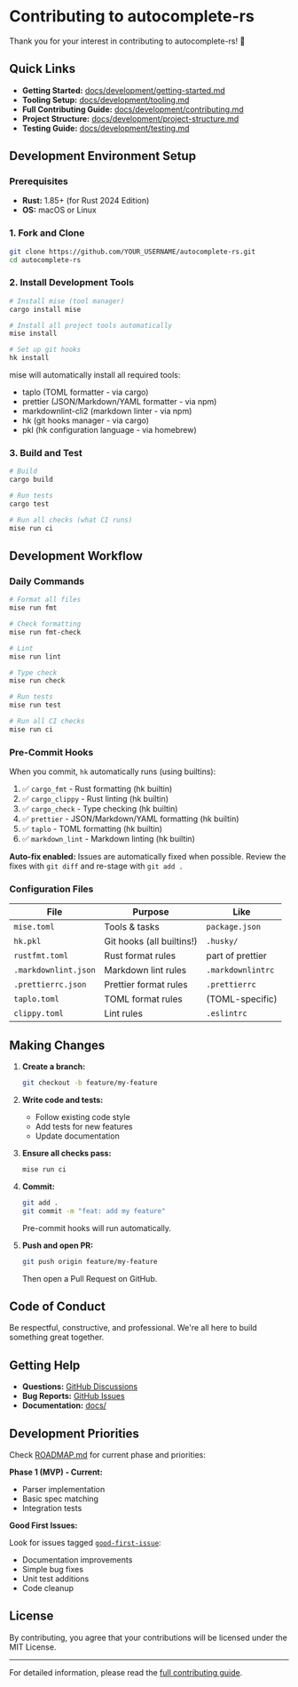 # Contributing to autocomplete-rs

Thank you for your interest in contributing to autocomplete-rs! 🎉

## Quick Links

- **Getting Started:**
  [docs/development/getting-started.md](docs/development/getting-started.md)
- **Tooling Setup:** [docs/development/tooling.md](docs/development/tooling.md)
- **Full Contributing Guide:**
  [docs/development/contributing.md](docs/development/contributing.md)
- **Project Structure:**
  [docs/development/project-structure.md](docs/development/project-structure.md)
- **Testing Guide:** [docs/development/testing.md](docs/development/testing.md)

## Development Environment Setup

### Prerequisites

- **Rust:** 1.85+ (for Rust 2024 Edition)
- **OS:** macOS or Linux

### 1. Fork and Clone

```bash
git clone https://github.com/YOUR_USERNAME/autocomplete-rs.git
cd autocomplete-rs
```

### 2. Install Development Tools

```bash
# Install mise (tool manager)
cargo install mise

# Install all project tools automatically
mise install

# Set up git hooks
hk install
```

mise will automatically install all required tools:

- taplo (TOML formatter - via cargo)
- prettier (JSON/Markdown/YAML formatter - via npm)
- markdownlint-cli2 (markdown linter - via npm)
- hk (git hooks manager - via cargo)
- pkl (hk configuration language - via homebrew)

### 3. Build and Test

```bash
# Build
cargo build

# Run tests
cargo test

# Run all checks (what CI runs)
mise run ci
```

## Development Workflow

### Daily Commands

```bash
# Format all files
mise run fmt

# Check formatting
mise run fmt-check

# Lint
mise run lint

# Type check
mise run check

# Run tests
mise run test

# Run all CI checks
mise run ci
```

### Pre-Commit Hooks

When you commit, `hk` automatically runs (using builtins):

1. ✅ `cargo_fmt` - Rust formatting (hk builtin)
2. ✅ `cargo_clippy` - Rust linting (hk builtin)
3. ✅ `cargo_check` - Type checking (hk builtin)
4. ✅ `prettier` - JSON/Markdown/YAML formatting (hk builtin)
5. ✅ `taplo` - TOML formatting (hk builtin)
6. ✅ `markdown_lint` - Markdown linting (hk builtin)

**Auto-fix enabled:** Issues are automatically fixed when possible. Review the
fixes with `git diff` and re-stage with `git add .`

### Configuration Files

| File                 | Purpose                   | Like              |
| -------------------- | ------------------------- | ----------------- |
| `mise.toml`          | Tools & tasks             | `package.json`    |
| `hk.pkl`             | Git hooks (all builtins!) | `.husky/`         |
| `rustfmt.toml`       | Rust format rules         | part of prettier  |
| `.markdownlint.json` | Markdown lint rules       | `.markdownlintrc` |
| `.prettierrc.json`   | Prettier format rules     | `.prettierrc`     |
| `taplo.toml`         | TOML format rules         | (TOML-specific)   |
| `clippy.toml`        | Lint rules                | `.eslintrc`       |

## Making Changes

1. **Create a branch:**

   ```bash
   git checkout -b feature/my-feature
   ```

2. **Write code and tests:**
   - Follow existing code style
   - Add tests for new features
   - Update documentation

3. **Ensure all checks pass:**

   ```bash
   mise run ci
   ```

4. **Commit:**

   ```bash
   git add .
   git commit -m "feat: add my feature"
   ```

   Pre-commit hooks will run automatically.

5. **Push and open PR:**

   ```bash
   git push origin feature/my-feature
   ```

   Then open a Pull Request on GitHub.

## Code of Conduct

Be respectful, constructive, and professional. We're all here to build something
great together.

## Getting Help

- **Questions:**
  [GitHub Discussions](https://github.com/jacebabin/autocomplete-rs/discussions)
- **Bug Reports:**
  [GitHub Issues](https://github.com/jacebabin/autocomplete-rs/issues)
- **Documentation:** [docs/](docs/)

## Development Priorities

Check [ROADMAP.md](openspec/ROADMAP.md) for current phase and priorities:

**Phase 1 (MVP) - Current:**

- Parser implementation
- Basic spec matching
- Integration tests

**Good First Issues:**

Look for issues tagged
[`good-first-issue`](https://github.com/jacebabin/autocomplete-rs/labels/good-first-issue):

- Documentation improvements
- Simple bug fixes
- Unit test additions
- Code cleanup

## License

By contributing, you agree that your contributions will be licensed under the
MIT License.

---

For detailed information, please read the
[full contributing guide](docs/development/contributing.md).

